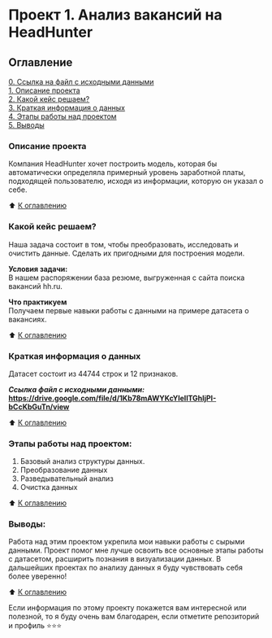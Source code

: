 # Проект 1. Анализ вакансий на HeadHunter

## Оглавление  
[0. Ссылка на файл с исходными данными](https://drive.google.com/file/d/1Kb78mAWYKcYlellTGhIjPI-bCcKbGuTn/view)   
[1. Описание проекта](https://github.com/alpisarev/sf_data_science/tree/main/project_1/README.md#Описание-проекта)   
[2. Какой кейс решаем?](https://github.com/alpisarev/sf_data_science/tree/main/project_1/README.md#Какой-кейс-решаем)    
[3. Краткая информация о данных](https://github.com/alpisarev/sf_data_science/tree/main/project_1/README.md#Краткая-информация-о-данных)   
[4. Этапы работы над проектом](https://github.com/alpisarev/sf_data_science/tree/main/project_1/README.md#Этапы-работы-над-проектом)   
[5. Выводы](https://github.com/alpisarev/sf_data_science/tree/main/project_1/README.md#Выводы) 

### Описание проекта    
Компания HeadHunter хочет построить модель, которая бы автоматически определяла примерный уровень заработной платы, подходящей пользователю, исходя из информации, которую он указал о себе.

:arrow_up: [К оглавлению](https://github.com/alpisarev/sf_data_science/tree/main/project_1/README.md#Оглавление)


### Какой кейс решаем?    
Наша задача состоит в том, чтобы преобразовать, исследовать и очистить данные. Сделать их пригодными для построения модели.

**Условия задачи:**  
В нашем распоряжении база резюме, выгруженная с сайта поиска вакансий hh.ru.


**Что практикуем**     
Получаем первые навыки работы с данными на примере датасета о вакансиях.

:arrow_up: [К оглавлению](https://github.com/alpisarev/sf_data_science/tree/main/project_1/README.md#Оглавление)


### Краткая информация о данных
Датасет состоит из 44744 строк и 12 признаков.

***Ссылка файл с исходными данными:***
**https://drive.google.com/file/d/1Kb78mAWYKcYlellTGhIjPI-bCcKbGuTn/view**
  
:arrow_up: [К оглавлению](https://github.com/alpisarev/sf_data_science/tree/main/project_1/README.md#Оглавление)


### Этапы работы над проектом:  
1. Базовый анализ структуры данных.
2. Преобразование данных
3. Разведывательный анализ
4. Очистка данных

:arrow_up: [К оглавлению](https://github.com/alpisarev/sf_data_science/tree/main/project_1/README.md#Оглавление)


### Выводы:  
Работа над этим проектом укрепила мои навыки работы с сырыми данными. Проект помог мне лучше освоить все основные этапы работы с датасетом, расширить познания в визуализации данных. В дальшейших проектах по анализу данных я буду чувствовать себя более уверенно!

:arrow_up: [К оглавлению](https://github.com/alpisarev/sf_data_science/tree/main/project_1/README.md#Оглавление)


Если информация по этому проекту покажется вам интересной или полезной, то я буду очень вам благодарен, если отметите репозиторий и профиль ⭐️⭐️⭐️